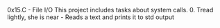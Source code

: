 0x15.C - File I/O 
This project includes tasks about system calls.
	0. Tread lightly, she is near - Reads a text and prints it to std output 
	
